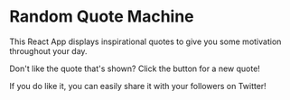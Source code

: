 # Random Quote Machine

This React App displays inspirational quotes to give you some motivation throughout your day.

Don't like the quote that's shown? Click the button for a new quote!

If you do like it, you can easily share it with your followers on Twitter!
